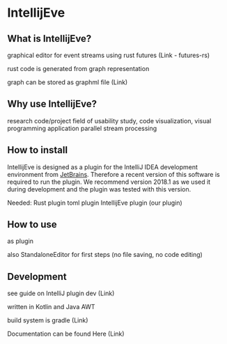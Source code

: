 IntellijEve
===========

What is IntellijEve?
--------------------
graphical editor for event streams using rust futures (Link - futures-rs)

rust code is generated from graph representation 

graph can be stored as graphml file (Link)



Why use IntellijEve?
--------------------
research code/project
field of usability study, code visualization, visual programming
application parallel stream processing


How to install
---------------

IntellijEve is designed as a plugin for the IntelliJ IDEA development 
environment from [JetBrains](https://www.jetbrains.com/).
Therefore a recent version of this software is required to run the 
plugin.
We recommend version 2018.1 as we used it during development and the 
plugin was tested with this version.

Needed:
Rust plugin
toml plugin
IntellijEve plugin (our plugin)


How to use
----------
as plugin

also StandaloneEditor for first steps (no file saving, no code editing)


Development
-----------

see guide on IntelliJ plugin dev (Link)

written in Kotlin and Java AWT

build system is gradle (Link)

Documentation can be found Here (Link)
